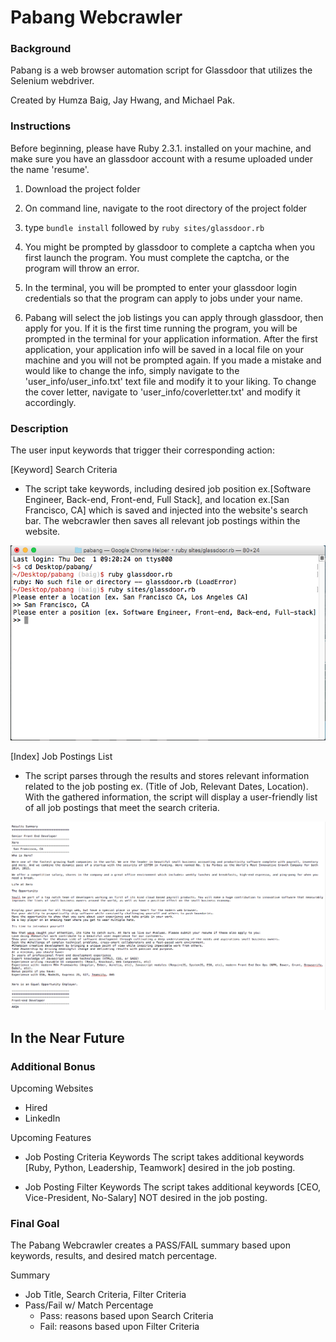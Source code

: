 # Pabang Webcrawler

### Background

Pabang is a web browser automation script for Glassdoor that utilizes the Selenium webdriver.

Created by Humza Baig, Jay Hwang, and Michael Pak.

### Instructions

Before beginning, please have Ruby 2.3.1. installed on your machine, and make sure you have an glassdoor account with a resume uploaded under the name 'resume'.

1. Download the project folder

2. On command line, navigate to the root directory of the project folder

3. type `bundle install` followed by `ruby sites/glassdoor.rb`

4. You might be prompted by glassdoor to complete a captcha when you first launch the program. You must complete the captcha, or the program will throw an error.

5. In the terminal, you will be prompted to enter your glassdoor login credentials so that the program can apply to jobs under your name.

6. Pabang will select the job listings you can apply through glassdoor, then apply for you. If it is the first time running the program, you will be prompted in the terminal for your application information. After the first application, your application info will be saved in a local file on your machine and you will not be prompted again. If you made a mistake and would like to change the info, simply navigate to the 'user_info/user_info.txt' text file and modify it to your liking. To change the cover letter, navigate to 'user_info/coverletter.txt' and modify it accordingly.

### Description

The user input keywords that trigger their corresponding action:

[Keyword] Search Criteria
- The script take keywords, including desired job position ex.[Software Engineer, Back-end, Front-end, Full Stack], and location ex.[San Francisco, CA] which is saved and injected into the website's search bar. The webcrawler then saves all relevant job postings within the website.

![questions](docs/questions.png)

[Index] Job Postings List
- The script parses through the results and stores relevant information related to the job posting ex. (Title of Job, Relevant Dates, Location). With the gathered information, the script will display a user-friendly list of all job postings that meet the search criteria.

![summary](docs/summary.png)

## In the Near Future

### Additional Bonus

Upcoming Websites
- Hired
- LinkedIn

Upcoming Features
- Job Posting Criteria Keywords
The script takes additional keywords [Ruby, Python, Leadership, Teamwork] desired in the job posting.

- Job Posting Filter Keywords
The script takes additional keywords [CEO, Vice-President, No-Salary] NOT desired in the job posting.

### Final Goal

The Pabang Webcrawler creates a PASS/FAIL summary based upon keywords, results, and desired match percentage.

Summary
  - Job Title, Search Criteria, Filter Criteria
  - Pass/Fail w/ Match Percentage
    * Pass: reasons based upon Search Criteria
    * Fail: reasons based upon Filter Criteria
